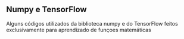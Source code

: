 ## Numpy e TensorFlow
Alguns códigos utilizados da biblioteca numpy e do TensorFlow feitos exclusivamente para aprendizado de funçoes matemáticas
